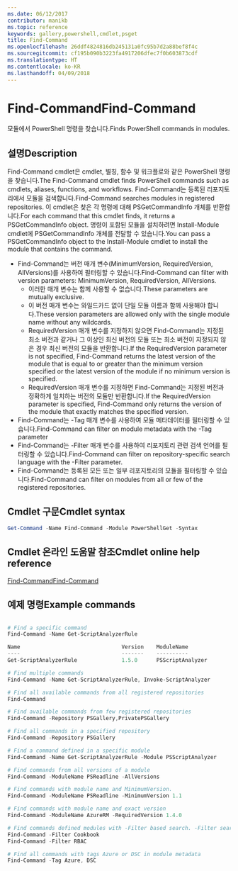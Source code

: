 ```yaml
---
ms.date: 06/12/2017
contributor: manikb
ms.topic: reference
keywords: gallery,powershell,cmdlet,psget
title: Find-Command
ms.openlocfilehash: 26ddf4824816db245131a0fc95b7d2a88bef8f4c
ms.sourcegitcommit: cf195b090b3223fa4917206dfec7f0b603873cdf
ms.translationtype: HT
ms.contentlocale: ko-KR
ms.lasthandoff: 04/09/2018
---
```

# <a name="find-command"></a><span data-ttu-id="80870-103">Find-Command</span><span class="sxs-lookup"><span data-stu-id="80870-103">Find-Command</span></span>

<span data-ttu-id="80870-104">모듈에서 PowerShell 명령을 찾습니다.</span><span class="sxs-lookup"><span data-stu-id="80870-104">Finds PowerShell commands in modules.</span></span>

## <a name="description"></a><span data-ttu-id="80870-105">설명</span><span class="sxs-lookup"><span data-stu-id="80870-105">Description</span></span>
<span data-ttu-id="80870-106">Find-Command cmdlet은 cmdlet, 별칭, 함수 및 워크플로와 같은 PowerShell 명령을 찾습니다.</span><span class="sxs-lookup"><span data-stu-id="80870-106">The Find-Command cmdlet finds PowerShell commands such as cmdlets, aliases, functions, and workflows.</span></span> <span data-ttu-id="80870-107">Find-Command는 등록된 리포지토리에서 모듈을 검색합니다.</span><span class="sxs-lookup"><span data-stu-id="80870-107">Find-Command searches modules in registered repositories.</span></span>
<span data-ttu-id="80870-108">이 cmdlet은 찾은 각 명령에 대해 PSGetCommandInfo 개체를 반환합니다.</span><span class="sxs-lookup"><span data-stu-id="80870-108">For each command that this cmdlet finds, it returns a PSGetCommandInfo object.</span></span> <span data-ttu-id="80870-109">명령이 포함된 모듈을 설치하려면 Install-Module cmdlet에 PSGetCommandInfo 개체를 전달할 수 있습니다.</span><span class="sxs-lookup"><span data-stu-id="80870-109">You can pass a PSGetCommandInfo object to the Install-Module cmdlet to install the module that contains the command.</span></span>

- <span data-ttu-id="80870-110">Find-Command는 버전 매개 변수(MinimumVersion, RequiredVersion, AllVersions)를 사용하여 필터링할 수 있습니다.</span><span class="sxs-lookup"><span data-stu-id="80870-110">Find-Command can filter with version parameters: MinimumVersion, RequiredVersion, AllVersions.</span></span>
  - <span data-ttu-id="80870-111">이러한 매개 변수는 함께 사용할 수 없습니다.</span><span class="sxs-lookup"><span data-stu-id="80870-111">These parameters are mutually exclusive.</span></span>
  - <span data-ttu-id="80870-112">이 버전 매개 변수는 와일드카드 없이 단일 모듈 이름과 함께 사용해야 합니다.</span><span class="sxs-lookup"><span data-stu-id="80870-112">These version parameters are allowed only with the single module name without any wildcards.</span></span>
  - <span data-ttu-id="80870-113">RequiredVersion 매개 변수를 지정하지 않으면 Find-Command는 지정된 최소 버전과 같거나 그 이상인 최신 버전의 모듈 또는 최소 버전이 지정되지 않은 경우 최신 버전의 모듈을 반환합니다.</span><span class="sxs-lookup"><span data-stu-id="80870-113">If the RequiredVersion parameter is not specified, Find-Command returns the latest version of the module that is equal to or greater than the minimum version specified or the latest version of the module if no minimum version is specified.</span></span>
  - <span data-ttu-id="80870-114">RequiredVersion 매개 변수를 지정하면 Find-Command는 지정된 버전과 정확하게 일치하는 버전의 모듈만 반환합니다.</span><span class="sxs-lookup"><span data-stu-id="80870-114">If the RequiredVersion parameter is specified, Find-Command only returns the version of the module that exactly matches the specified version.</span></span>
- <span data-ttu-id="80870-115">Find-Command는 -Tag 매개 변수를 사용하여 모듈 메타데이터를 필터링할 수 있습니다.</span><span class="sxs-lookup"><span data-stu-id="80870-115">Find-Command can filter on module metadata with the -Tag parameter</span></span>
- <span data-ttu-id="80870-116">Find-Command는 -Filter 매개 변수를 사용하여 리포지토리 관련 검색 언어를 필터링할 수 있습니다.</span><span class="sxs-lookup"><span data-stu-id="80870-116">Find-Command can filter on repository-specific search language with the -Filter parameter.</span></span>
- <span data-ttu-id="80870-117">Find-Command는 등록된 모든 또는 일부 리포지토리의 모듈을 필터링할 수 있습니다.</span><span class="sxs-lookup"><span data-stu-id="80870-117">Find-Command can filter on modules from all or few of the registered repositories.</span></span>

## <a name="cmdlet-syntax"></a><span data-ttu-id="80870-118">Cmdlet 구문</span><span class="sxs-lookup"><span data-stu-id="80870-118">Cmdlet syntax</span></span>
```powershell
Get-Command -Name Find-Command -Module PowerShellGet -Syntax
```

## <a name="cmdlet-online-help-reference"></a><span data-ttu-id="80870-119">Cmdlet 온라인 도움말 참조</span><span class="sxs-lookup"><span data-stu-id="80870-119">Cmdlet online help reference</span></span>

[<span data-ttu-id="80870-120">Find-Command</span><span class="sxs-lookup"><span data-stu-id="80870-120">Find-Command</span></span>](http://go.microsoft.com/fwlink/?LinkId=733636)

## <a name="example-commands"></a><span data-ttu-id="80870-121">예제 명령</span><span class="sxs-lookup"><span data-stu-id="80870-121">Example commands</span></span>
```powershell

# Find a specific command
Find-Command -Name Get-ScriptAnalyzerRule

Name                                Version    ModuleName                          Repository
----                                -------    ----------                          ----------
Get-ScriptAnalyzerRule              1.5.0      PSScriptAnalyzer                    PSGallery

# Find multiple commands
Find-Command -Name Get-ScriptAnalyzerRule, Invoke-ScriptAnalyzer

# Find all available commands from all registered repositories
Find-Command

# Find available commands from few registered repositories
Find-Command -Repository PSGallery,PrivatePSGallery

# Find all commands in a specified repository
Find-Command -Repository PSGallery

# Find a command defined in a specific module
Find-Command -Name Get-ScriptAnalyzerRule -Module PSScriptAnalyzer

# Find commands from all versions of a module
Find-Command -ModuleName PSReadline -AllVersions

# Find commands with module name and MinimumVersion.
Find-Command -ModuleName PSReadline -MinimumVersion 1.1

# Find commands with module name and exact version
Find-Command -ModuleName AzureRM -RequiredVersion 1.4.0

# Find commands defined modules with -Filter based search. -Filter searches in description and module names
Find-Command -Filter Cookbook
Find-Command -Filter RBAC

# Find all commands with tags Azure or DSC in module metadata
Find-Command -Tag Azure, DSC

```